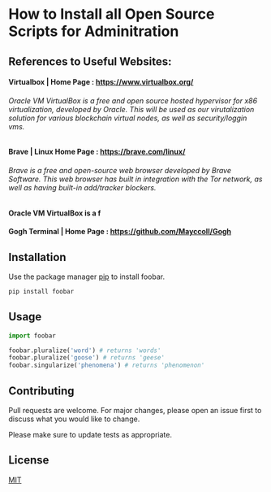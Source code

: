 # How to Install all Open Source Scripts for Adminitration

## References to Useful Websites:

#### Virtualbox | Home Page      : https://www.virtualbox.org/
###### Oracle VM VirtualBox is a free and open source hosted hypervisor for x86 virtualization, developed by Oracle. This will be used as our virutalization solution for various blockchain virtual nodes, as well as security/loggin vms.
#### Brave | Linux Home Page     : https://brave.com/linux/
###### Brave is a free and open-source web browser developed by Brave Software. This web browser has built in integration with the Tor network, as well as having built-in add/tracker blockers.
#### Oracle VM VirtualBox is a f
#### Gogh Terminal | Home Page   : https://github.com/Mayccoll/Gogh

## Installation

Use the package manager [pip](https://pip.pypa.io/en/stable/) to install foobar.

```bash
pip install foobar
```

## Usage

```python
import foobar

foobar.pluralize('word') # returns 'words'
foobar.pluralize('goose') # returns 'geese'
foobar.singularize('phenomena') # returns 'phenomenon'
```

## Contributing
Pull requests are welcome. For major changes, please open an issue first to discuss what you would like to change.

Please make sure to update tests as appropriate.

## License
[MIT](https://choosealicense.com/licenses/mit/)
